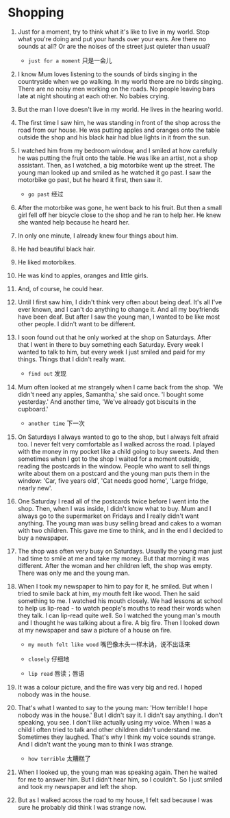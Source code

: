 # Shopping

1. Just for a moment, try to think what it's like to live in my world. Stop what you're doing and put your hands over your ears. Are there no sounds at all? Or are the noises of the street just quieter than usual?

   - `just for a moment` 只是一会儿

2. I know Mum loves listening to the sounds of birds singing in the countryside when we go walking. In my world there are no birds singing. There are no noisy men working on the roads. No people leaving bars late at night shouting at each other. No babies crying.

3. But the man I love doesn't live in my world. He lives in the hearing world.

4. The first time I saw him, he was standing in front of the shop across the road from our house. He was putting apples and oranges onto the table outside the shop and his black hair had blue lights in it from the sun.

5. I watched him from my bedroom window, and I smiled at how carefully he was putting the fruit onto the table. He was like an artist, not a shop assistant. Then, as I watched, a big motorbike went up the street. The young man looked up and smiled as he watched it go past. I saw the motorbike go past, but he heard it first, then saw it.

   - `go past` 经过

6. After the motorbike was gone, he went back to his fruit. But then a small girl fell off her bicycle close to the shop and he ran to help her. He knew she wanted help because he heard her.

7. In only one minute, I already knew four things about him.

8. He had beautiful black hair.

9. He liked motorbikes.

10. He was kind to apples, oranges and little girls.

11. And, of course, he could hear.

12. Until I first saw him, I didn't think very often about being deaf. It's all I've ever known, and I can't do anything to change it. And all my boyfriends have been deaf. But after I saw the young man, I wanted to be like most other people. I didn't want to be different.

13. I soon found out that he only worked at the shop on Saturdays. After that I went in there to buy something each Saturday. Every week I wanted to talk to him, but every week I just smiled and paid for my things. Things that I didn't really want.

    - `find out` 发现

14. Mum often looked at me strangely when I came back from the shop. 'We didn't need any apples, Samantha,' she said once. 'I bought some yesterday.' And another time, 'We've already got biscuits in the cupboard.'

    - `another time` 下一次

15. On Saturdays I always wanted to go to the shop, but I always felt afraid too. I never felt very comfortable as I walked across the road. I played with the money in my pocket like a child going to buy sweets. And then sometimes when I got to the shop I waited for a moment outside, reading the postcards in the window. People who want to sell things write about them on a postcard and the young man puts them in the window: 'Car, five years old', 'Cat needs good home', 'Large fridge, nearly new'.

16. One Saturday I read all of the postcards twice before I went into the shop. Then, when I was inside, I didn't know what to buy. Mum and I always go to the supermarket on Fridays and I really didn't want anything. The young man was busy selling bread and cakes to a woman with two children. This gave me time to think, and in the end I decided to buy a newspaper.

17. The shop was often very busy on Saturdays. Usually the young man just had time to smile at me and take my money. But that morning it was different. After the woman and her children left, the shop was empty. There was only me and the young man.

18. When I took my newspaper to him to pay for it, he smiled. But when I tried to smile back at him, my mouth felt like wood. Then he said something to me. I watched his mouth closely. We had lessons at school to help us lip-read - to watch people's mouths to read their words when they talk. I can lip-read quite well. So I watched the young man's mouth and I thought he was talking about a fire. A big fire. Then I looked down at my newspaper and saw a picture of a house on fire.

    - `my mouth felt like wood` 嘴巴像木头一样木讷，说不出话来

    - `closely` 仔细地

    - `lip read` 唇读；唇语

19. It was a colour picture, and the fire was very big and red. I hoped nobody was in the house.

20. That's what I wanted to say to the young man: 'How terrible! I hope nobody was in the house.' But I didn't say it. I didn't say anything. I don't speaking, you see. I don't like actually using my voice. When I was a child I often tried to talk and other children didn't understand me. Sometimes they laughed. That's why I think my voice sounds strange. And I didn't want the young man to think I was strange.

    - `how terrible` 太糟糕了

21. When I looked up, the young man was speaking again. Then he waited for me to answer him. But I didn't hear him, so I couldn't. So I just smiled and took my newspaper and left the shop.

22. But as I walked across the road to my house, I felt sad because I was sure he probably did think I was strange now.
